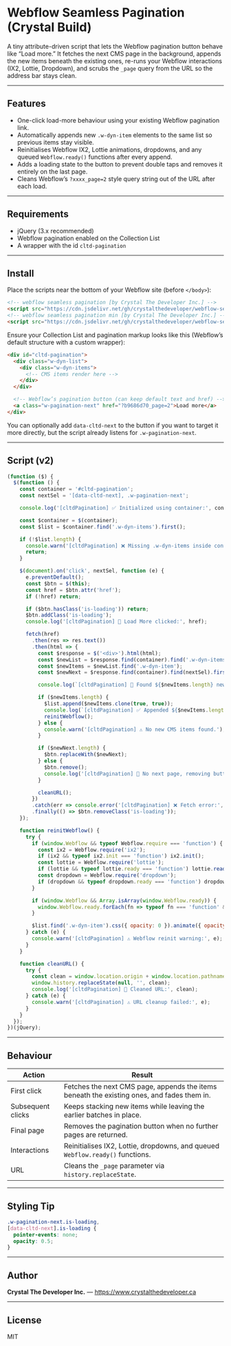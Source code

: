 # Webflow Seamless Pagination (Crystal Build)

A tiny attribute-driven script that lets the Webflow pagination button behave like “Load more.” It fetches the next CMS page in the background, appends the new items beneath the existing ones, re-runs your Webflow interactions (IX2, Lottie, Dropdown), and scrubs the `_page` query from the URL so the address bar stays clean.

---

## Features
- One-click load-more behaviour using your existing Webflow pagination link.
- Automatically appends new `.w-dyn-item` elements to the same list so previous items stay visible.
- Reinitialises Webflow IX2, Lottie animations, dropdowns, and any queued `Webflow.ready()` functions after every append.
- Adds a loading state to the button to prevent double taps and removes it entirely on the last page.
- Cleans Webflow’s `?xxxx_page=2` style query string out of the URL after each load.

---

## Requirements
- jQuery (3.x recommended)
- Webflow pagination enabled on the Collection List
- A wrapper with the id `cltd-pagination`

---

## Install
Place the scripts near the bottom of your Webflow site (before `</body>`):

```html
<!-- webflow seamless pagination [by Crystal The Developer Inc.] -->
<script src="https://cdn.jsdelivr.net/gh/crystalthedeveloper/webflow-seamless-pagination@v1.0.3/seamless-pagination.js"></script>
<!-- webflow seamless pagination min [by Crystal The Developer Inc.] -->
<script src="https://cdn.jsdelivr.net/gh/crystalthedeveloper/webflow-seamless-pagination@v1.0.0/seamless-pagination.min.js"></script>
```

Ensure your Collection List and pagination markup looks like this (Webflow’s default structure with a custom wrapper):

```html
<div id="cltd-pagination">
  <div class="w-dyn-list">
    <div class="w-dyn-items">
      <!-- CMS items render here -->
    </div>
  </div>

  <!-- Webflow’s pagination button (can keep default text and href) -->
  <a class="w-pagination-next" href="?b9686d70_page=2">Load more</a>
</div>
```

You can optionally add `data-cltd-next` to the button if you want to target it more directly, but the script already listens for `.w-pagination-next`.

---

## Script (v2)

```js
(function ($) {
  $(function () {
    const container = '#cltd-pagination';
    const nextSel = '[data-cltd-next], .w-pagination-next';

    console.log('[cltdPagination] ✅ Initialized using container:', container);

    const $container = $(container);
    const $list = $container.find('.w-dyn-items').first();

    if (!$list.length) {
      console.warn('[cltdPagination] ❌ Missing .w-dyn-items inside container.');
      return;
    }

    $(document).on('click', nextSel, function (e) {
      e.preventDefault();
      const $btn = $(this);
      const href = $btn.attr('href');
      if (!href) return;

      if ($btn.hasClass('is-loading')) return;
      $btn.addClass('is-loading');
      console.log('[cltdPagination] 🔘 Load More clicked:', href);

      fetch(href)
        .then(res => res.text())
        .then(html => {
          const $response = $('<div>').html(html);
          const $newList = $response.find(container).find('.w-dyn-items').first();
          const $newItems = $newList.find('.w-dyn-item');
          const $newNext = $response.find(container).find(nextSel).first();

          console.log(`[cltdPagination] 🧱 Found ${$newItems.length} new items.`);

          if ($newItems.length) {
            $list.append($newItems.clone(true, true));
            console.log(`[cltdPagination] ✅ Appended ${$newItems.length} new CMS items.`);
            reinitWebflow();
          } else {
            console.warn('[cltdPagination] ⚠️ No new CMS items found.');
          }

          if ($newNext.length) {
            $btn.replaceWith($newNext);
          } else {
            $btn.remove();
            console.log('[cltdPagination] 🏁 No next page, removing button.');
          }

          cleanURL();
        })
        .catch(err => console.error('[cltdPagination] ❌ Fetch error:', err))
        .finally(() => $btn.removeClass('is-loading'));
    });

    function reinitWebflow() {
      try {
        if (window.Webflow && typeof Webflow.require === 'function') {
          const ix2 = Webflow.require('ix2');
          if (ix2 && typeof ix2.init === 'function') ix2.init();
          const lottie = Webflow.require('lottie');
          if (lottie && typeof lottie.ready === 'function') lottie.ready();
          const dropdown = Webflow.require('dropdown');
          if (dropdown && typeof dropdown.ready === 'function') dropdown.ready();
        }

        if (window.Webflow && Array.isArray(window.Webflow.ready)) {
          window.Webflow.ready.forEach(fn => typeof fn === 'function' && fn());
        }

        $list.find('.w-dyn-item').css({ opacity: 0 }).animate({ opacity: 1 }, 500);
      } catch (e) {
        console.warn('[cltdPagination] ⚠️ Webflow reinit warning:', e);
      }
    }

    function cleanURL() {
      try {
        const clean = window.location.origin + window.location.pathname + window.location.hash;
        window.history.replaceState(null, '', clean);
        console.log('[cltdPagination] 🧹 Cleaned URL:', clean);
      } catch (e) {
        console.warn('[cltdPagination] ⚠️ URL cleanup failed:', e);
      }
    }
  });
})(jQuery);
```

---

## Behaviour
| Action | Result |
| ------ | ------ |
| First click | Fetches the next CMS page, appends the items beneath the existing ones, and fades them in. |
| Subsequent clicks | Keeps stacking new items while leaving the earlier batches in place. |
| Final page | Removes the pagination button when no further pages are returned. |
| Interactions | Reinitialises IX2, Lottie, dropdowns, and queued `Webflow.ready()` functions. |
| URL | Cleans the `_page` parameter via `history.replaceState`. |

---

## Styling Tip

```css
.w-pagination-next.is-loading,
[data-cltd-next].is-loading {
  pointer-events: none;
  opacity: 0.5;
}
```

---

## Author
**Crystal The Developer Inc.** — https://www.crystalthedeveloper.ca

---

## License
MIT
